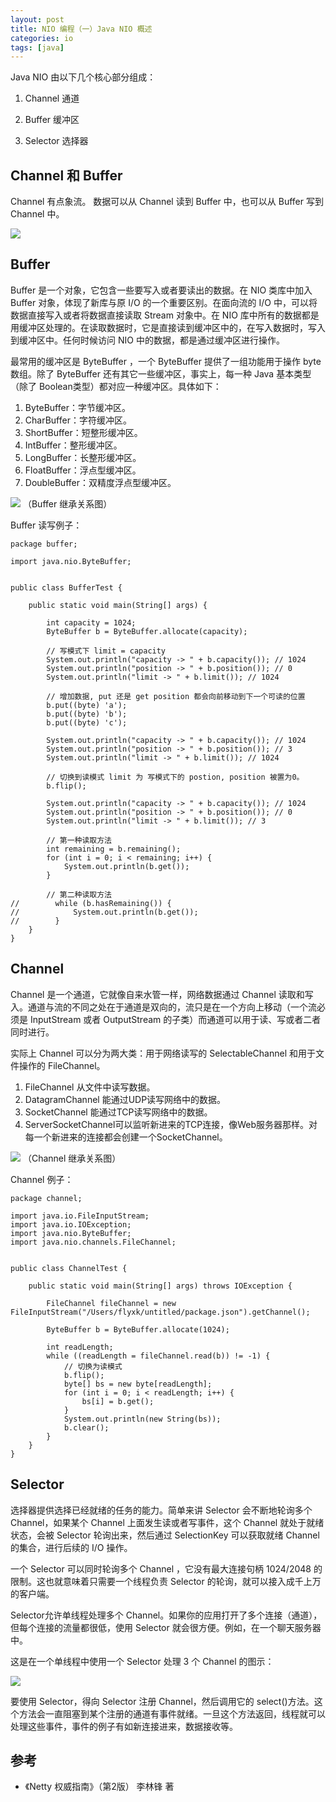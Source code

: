 ```yaml
---
layout: post
title: NIO 编程（一）Java NIO 概述
categories: io
tags: [java]
---
```


Java NIO 由以下几个核心部分组成：

1. Channel 通道

2. Buffer 缓冲区

3. Selector 选择器

## Channel 和 Buffer

Channel 有点象流。 数据可以从 Channel 读到 Buffer 中，也可以从 Buffer 写到 Channel 中。

![](/assets/images/post/java/overview-channels-buffers.png)

## Buffer

Buffer 是一个对象，它包含一些要写入或者要读出的数据。在 NIO 类库中加入 Buffer 对象，体现了新库与原 I/O 的一个重要区别。在面向流的 I/O 中，可以将数据直接写入或者将数据直接读取 Stream 对象中。在 NIO 库中所有的数据都是用缓冲区处理的。在读取数据时，它是直接读到缓冲区中的，在写入数据时，写入到缓冲区中。任何时候访问 NIO 中的数据，都是通过缓冲区进行操作。

最常用的缓冲区是 ByteBuffer ，一个 ByteBuffer 提供了一组功能用于操作 byte 数组。除了 ByteBuffer 还有其它一些缓冲区，事实上，每一种 Java 基本类型（除了 Boolean类型）都对应一种缓冲区。具体如下：

1. ByteBuffer：字节缓冲区。
2. CharBuffer：字符缓冲区。
3. ShortBuffer：短整形缓冲区。
4. IntBuffer：整形缓冲区。
5. LongBuffer：长整形缓冲区。
6. FloatBuffer：浮点型缓冲区。
7. DoubleBuffer：双精度浮点型缓冲区。

![](/assets/images/post/java/buffer.png)
（Buffer 继承关系图）

Buffer 读写例子：

```
package buffer;

import java.nio.ByteBuffer;


public class BufferTest {

    public static void main(String[] args) {

        int capacity = 1024;
        ByteBuffer b = ByteBuffer.allocate(capacity);

        // 写模式下 limit = capacity
        System.out.println("capacity -> " + b.capacity()); // 1024
        System.out.println("position -> " + b.position()); // 0
        System.out.println("limit -> " + b.limit()); // 1024

        // 增加数据, put 还是 get position 都会向前移动到下一个可读的位置
        b.put((byte) 'a');
        b.put((byte) 'b');
        b.put((byte) 'c');

        System.out.println("capacity -> " + b.capacity()); // 1024
        System.out.println("position -> " + b.position()); // 3
        System.out.println("limit -> " + b.limit()); // 1024

        // 切换到读模式 limit 为 写模式下的 postion, position 被置为0。
        b.flip();

        System.out.println("capacity -> " + b.capacity()); // 1024
        System.out.println("position -> " + b.position()); // 0
        System.out.println("limit -> " + b.limit()); // 3

        // 第一种读取方法
        int remaining = b.remaining();
        for (int i = 0; i < remaining; i++) {
            System.out.println(b.get());
        }

        // 第二种读取方法
//        while (b.hasRemaining()) {
//            System.out.println(b.get());
//        }
    }
}

```

## Channel

Channel 是一个通道，它就像自来水管一样，网络数据通过 Channel 读取和写入。通道与流的不同之处在于通道是双向的，流只是在一个方向上移动（一个流必须是 InputStream 或者 OutputStream 的子类）而通道可以用于读、写或者二者同时进行。

实际上 Channel 可以分为两大类：用于网络读写的 SelectableChannel 和用于文件操作的 FileChannel。

1. FileChannel 从文件中读写数据。
2. DatagramChannel 能通过UDP读写网络中的数据。
3. SocketChannel 能通过TCP读写网络中的数据。
4. ServerSocketChannel可以监听新进来的TCP连接，像Web服务器那样。对每一个新进来的连接都会创建一个SocketChannel。

![](/assets/images/post/java/channel.png)
（Channel 继承关系图）

Channel 例子：

```
package channel;

import java.io.FileInputStream;
import java.io.IOException;
import java.nio.ByteBuffer;
import java.nio.channels.FileChannel;


public class ChannelTest {

    public static void main(String[] args) throws IOException {

        FileChannel fileChannel = new FileInputStream("/Users/flyxk/untitled/package.json").getChannel();

        ByteBuffer b = ByteBuffer.allocate(1024);

        int readLength;
        while ((readLength = fileChannel.read(b)) != -1) {
            // 切换为读模式
            b.flip();
            byte[] bs = new byte[readLength];
            for (int i = 0; i < readLength; i++) {
                bs[i] = b.get();
            }
            System.out.println(new String(bs));
            b.clear();
        }
    }
}

```

## Selector

选择器提供选择已经就绪的任务的能力。简单来讲 Selector 会不断地轮询多个 Channel，如果某个 Channel 上面发生读或者写事件，这个 Channel 就处于就绪状态，会被 Selector 轮询出来，然后通过 SelectionKey 可以获取就绪 Channel 的集合，进行后续的 I/O 操作。

一个 Selector 可以同时轮询多个 Channel ，它没有最大连接句柄 1024/2048 的限制。这也就意味着只需要一个线程负责 Selector 的轮询，就可以接入成千上万的客户端。

Selector允许单线程处理多个 Channel。如果你的应用打开了多个连接（通道），但每个连接的流量都很低，使用 Selector 就会很方便。例如，在一个聊天服务器中。

这是在一个单线程中使用一个 Selector 处理 3 个 Channel 的图示：

![](/assets/images/post/java/overview-selectors.png)

要使用 Selector，得向 Selector 注册 Channel，然后调用它的 select()方法。这个方法会一直阻塞到某个注册的通道有事件就绪。一旦这个方法返回，线程就可以处理这些事件，事件的例子有如新连接进来，数据接收等。



## 参考

* 《Netty 权威指南》（第2版） 李林锋 著
